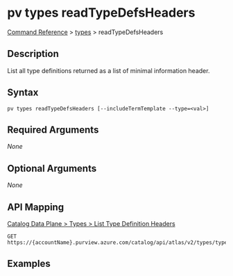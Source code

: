 # pv types readTypeDefsHeaders
[Command Reference](../../../README.md#command-reference) > [types](./main.md) > readTypeDefsHeaders

## Description
List all type definitions returned as a list of minimal information header.

## Syntax
```
pv types readTypeDefsHeaders [--includeTermTemplate --type=<val>]
```

## Required Arguments
*None*

## Optional Arguments
*None*

## API Mapping
[Catalog Data Plane > Types > List Type Definition Headers](https://docs.microsoft.com/en-us/rest/api/purview/catalogdataplane/types/list-type-definition-headers)
```
GET https://{accountName}.purview.azure.com/catalog/api/atlas/v2/types/typedefs/headers
```

## Examples
```powershell

```